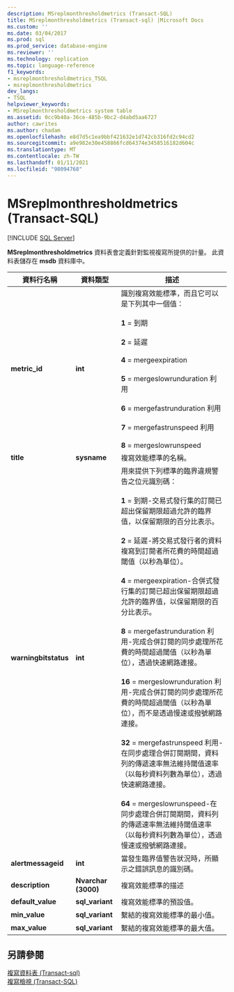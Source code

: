 ```yaml
---
description: MSreplmonthresholdmetrics (Transact-SQL)
title: MSreplmonthresholdmetrics (Transact-sql) |Microsoft Docs
ms.custom: ''
ms.date: 03/04/2017
ms.prod: sql
ms.prod_service: database-engine
ms.reviewer: ''
ms.technology: replication
ms.topic: language-reference
f1_keywords:
- msreplmonthresholdmetrics_TSQL
- msreplmonthresholdmetrics
dev_langs:
- TSQL
helpviewer_keywords:
- MSreplmonthresholdmetrics system table
ms.assetid: 0cc9b40a-36ce-485b-9bc2-d4abd5aa6727
author: cawrites
ms.author: chadam
ms.openlocfilehash: e8d7d5c1ea9bbf421632e1d742cb316fd2c94cd2
ms.sourcegitcommit: a9e982e30e458866fcd64374e3458516182d604c
ms.translationtype: MT
ms.contentlocale: zh-TW
ms.lasthandoff: 01/11/2021
ms.locfileid: "98094768"
---
```

# <a name="msreplmonthresholdmetrics-transact-sql"></a>MSreplmonthresholdmetrics (Transact-SQL)
[!INCLUDE [SQL Server](../../includes/applies-to-version/sqlserver.md)]

  **MSreplmonthresholdmetrics** 資料表會定義針對監視複寫所提供的計量。 此資料表儲存在 **msdb** 資料庫中。  
  
|資料行名稱|資料類型|描述|  
|-----------------|---------------|-----------------|  
|**metric_id**|**int**|識別複寫效能標準，而且它可以是下列其中一個值：<br /><br /> **1** = 到期<br /><br /> **2** = 延遲<br /><br /> **4** = mergeexpiration<br /><br /> **5** = mergeslowrunduration 利用<br /><br /> **6** = mergefastrunduration 利用<br /><br /> **7** = mergefastrunspeed 利用<br /><br /> **8** = mergeslowrunspeed|  
|**title**|**sysname**|複寫效能標準的名稱。|  
|**warningbitstatus**|**int**|用來提供下列標準的臨界違規警告之位元識別碼：<br /><br /> **1** = 到期-交易式發行集的訂閱已超出保留期限超過允許的臨界值，以保留期限的百分比表示。<br /><br /> **2** = 延遲-將交易式發行者的資料複寫到訂閱者所花費的時間超過閾值（以秒為單位）。<br /><br /> **4** = mergeexpiration-合併式發行集的訂閱已超出保留期限超過允許的臨界值，以保留期限的百分比表示。<br /><br /> **8** = mergefastrunduration 利用-完成合併訂閱的同步處理所花費的時間超過閾值（以秒為單位），透過快速網路連接。<br /><br /> **16** = mergeslowrunduration 利用-完成合併訂閱的同步處理所花費的時間超過閾值（以秒為單位），而不是透過慢速或撥號網路連接。<br /><br /> **32** = mergefastrunspeed 利用-在同步處理合併訂閱期間，資料列的傳遞速率無法維持閾值速率（以每秒資料列數為單位），透過快速網路連接。<br /><br /> **64** = mergeslowrunspeed-在同步處理合併訂閱期間，資料列的傳遞速率無法維持閾值速率（以每秒資料列數為單位），透過慢速或撥號網路連接。|  
|**alertmessageid**|**int**|當發生臨界值警告狀況時，所顯示之錯誤訊息的識別碼。|  
|**description**|**Nvarchar (3000)**|複寫效能標準的描述|  
|**default_value**|**sql_variant**|複寫效能標準的預設值。|  
|**min_value**|**sql_variant**|繫結的複寫效能標準的最小值。|  
|**max_value**|**sql_variant**|繫結的複寫效能標準的最大值。|  
  
## <a name="see-also"></a>另請參閱  
 [複寫資料表 &#40;Transact-sql&#41;](../../relational-databases/system-tables/replication-tables-transact-sql.md)   
 [複寫檢視 &#40;Transact-SQL&#41;](../../relational-databases/system-views/replication-views-transact-sql.md)  
  
  
